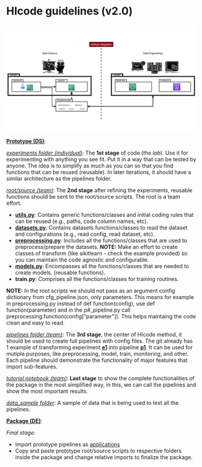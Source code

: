# HIcode guidelines (v2.0)

<img src="./docs/Slide2.PNG">


[**Prototype (DS)**](https://github.com/nmc-costa/HIcode/tree/main/prototype):

[*experiments folder (individual)*](https://github.com/nmc-costa/HIcode/tree/main/prototype/experiments):
The **1st stage** of code (*the lab*). Use it for experimenting with anything you see fit. Put it in a way that can be tested by anyone. The idea is to simplify as much as you can so that you find functions that can be reused (reusable). In later iterations, it should have a similar architecture as the pipelines folder.

[*root/source (team)*](https://github.com/nmc-costa/HIcode/tree/main/prototype):
The **2nd stage** after refining the experiments, reusable functions should be sent to the root/source scripts. The root is a team effort.

- [**utils.py**](https://github.com/nmc-costa/HIcode/blob/main/prototype/utils.py): Contains generic functions/classes and initial coding rules that can be reused (e.g., paths, code column names, etc).
- [**datasets.py**](https://github.com/nmc-costa/HIcode/blob/main/prototype/datasets.py): Contains datasets functions/classes to read the dataset and configurations (e.g.,  read config, read dataset, etc).
- [**preprocessing.py**](https://github.com/nmc-costa/HIcode/blob/main/prototype/preprocessing.py): Includes all the functions/classes that are used to preprocess/prepare the datasets. **NOTE:** Make an effort to create classes of transform (like sikitlearn - check the example provided) so you can maintain the code agnostic and configurable.
- [**models.py**](https://github.com/nmc-costa/HIcode/blob/main/prototype/models.py): Encompasses all the functions/classes that are needed to create models. (reusable functions).
- **train.py**: Comprises all the functions/classes for training routines.

**NOTE:** In the root scripts we should not pass as an argument config dictionary from cfg_pipeline.json, only parameters. This means for example in preprocessing.py instead of def function(config), use def function(parameter) and in the p#_pipeline.py call preprocessing.function(config["parameter"]). This helps maintaing the code clean and easy to read.

[*pipelines folder (team)*](https://github.com/nmc-costa/HIcode/tree/main/prototype/pipelines):
The **3rd stage**, the center of HIcode method, it should be used to create full pipelines with config files. The git already has 1 example of transforming experiment [**e1**](https://github.com/nmc-costa/HIcode/tree/main/prototype/experiments/e1) into pipeline [**p1**](https://github.com/nmc-costa/HIcode/tree/main/prototype/pipelines/p1). It can be used for mutiple purposes, like preprocessing, model, train, monitoring, and other. Each pipeline should demonstrate the functionality of major features that import sub-features.

[*tutorial notebook (team)*](https://github.com/nmc-costa/HIcode/blob/main/prototype/tutorial.ipynb):
**Last stage** to show the complete functionalities of the package in the most simplified way, in this, we can call the pipelines and show the most important results.

[*data_sample folder*](https://github.com/nmc-costa/HIcode/tree/main/data_sample):
A sample of data that is being used to test all the pipelines.

[**Package (DE)**](https://github.com/nmc-costa/HIcode/tree/main/package):

*Final stage*:
- Import prototype pipelines as [applications](https://github.com/nmc-costa/HIcode/tree/main/package/applications)
- Copy and paste prototype root/source scripts to respective folders inside the package and change relative imports to finalize the package.


